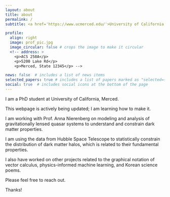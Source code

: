 ```yaml
---
layout: about
title: about
permalink: /
subtitle: <a href='https://www.ucmerced.edu/'>University of California, Merced</a>.

profile:
  align: right
  image: prof_pic.jpg
  image_circular: false # crops the image to make it circular
  <!-- address: >
    <p>ACS 258A</p>
    <p>5200 Lake Rd</p>
    <p>Merced, State 12345</p> -->

news: false  # includes a list of news items
selected_papers: true # includes a list of papers marked as "selected={true}"
social: true  # includes social icons at the bottom of the page
---
```


<!---
Write your biography here. Tell the world about yourself. Link to your favorite [subreddit](http://reddit.com). You can put a picture in, too. The code is already in, just name your picture `prof_pic.jpg` and put it in the `img/` folder.

Put your address / P.O. box / other info right below your picture. You can also disable any these elements by editing `profile` property of the YAML header of your `_pages/about.md`. Edit `_bibliography/papers.bib` and Jekyll will render your [publications page](/al-folio/publications/) automatically.

Link to your social media connections, too. This theme is set up to use [Font Awesome icons](http://fortawesome.github.io/Font-Awesome/) and [Academicons](https://jpswalsh.github.io/academicons/), like the ones below. Add your Facebook, Twitter, LinkedIn, Google Scholar, or just disable all of them.
-->

I am a PhD student at University of California, Merced.

This webpage is actively being updated; I am learning how to make it.

I am working with Prof. Anna Nierenberg on modeling and analysis of gravitationally lensed quasar systems to understand and constrain dark matter properties.

I am using the data from Hubble Space Telescope to statistically constrain the distribution of dark matter halos, which is related to their fundamental properties.

I also have worked on other projects related to the graphical notation of vector calculus, physics-informed machine learning, and Korean science poems.

Please feel free to reach out.

Thanks!
